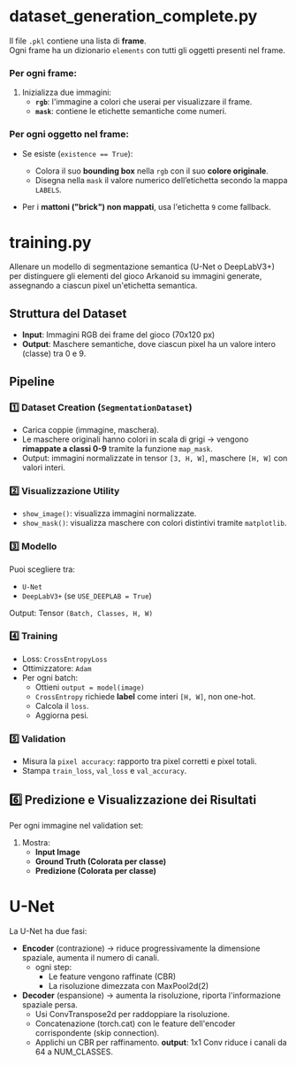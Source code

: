 # **dataset_generation_complete.py**

Il file `.pkl` contiene una lista di **frame**.  
Ogni frame ha un dizionario `elements` con tutti gli oggetti presenti nel frame.

### Per ogni frame:
1. Inizializza due immagini:
   - **`rgb`**: l'immagine a colori che userai per visualizzare il frame.
   - **`mask`**: contiene le etichette semantiche come numeri.

### Per ogni oggetto nel frame:
- Se esiste (`existence == True`):
  - Colora il suo **bounding box** nella `rgb` con il suo **colore originale**.
  - Disegna nella `mask` il valore numerico dell’etichetta secondo la mappa `LABELS`.

- Per i **mattoni ("brick") non mappati**, usa l'etichetta `9` come fallback.

# **training.py**
Allenare un modello di segmentazione semantica (U-Net o DeepLabV3+) per distinguere gli elementi del gioco Arkanoid su immagini generate, assegnando a ciascun pixel un'etichetta semantica.
## **Struttura del Dataset**
- **Input**: Immagini RGB dei frame del gioco (70x120 px)
- **Output**: Maschere semantiche, dove ciascun pixel ha un valore intero (classe) tra 0 e 9.
## **Pipeline**
### **1️⃣ Dataset Creation (`SegmentationDataset`)**
- Carica coppie (immagine, maschera).
- Le maschere originali hanno colori in scala di grigi → vengono **rimappate a classi 0-9** tramite la funzione `map_mask`.
- Output: immagini normalizzate in tensor `[3, H, W]`, maschere `[H, W]` con valori interi.
### **2️⃣ Visualizzazione Utility**
- `show_image()`: visualizza immagini normalizzate.
- `show_mask()`: visualizza maschere con colori distintivi tramite `matplotlib`.
### **3️⃣ Modello**
Puoi scegliere tra:
- `U-Net`
- `DeepLabV3+` (se `USE_DEEPLAB = True`)

Output: Tensor `(Batch, Classes, H, W)`
### **4️⃣ Training**
- Loss: `CrossEntropyLoss`
- Ottimizzatore: `Adam`
- Per ogni batch:
    - Ottieni `output = model(image)`
    - `CrossEntropy` richiede **label** come interi `[H, W]`, non one-hot.
    - Calcola il `loss`.
    - Aggiorna pesi.
### **5️⃣ Validation**
- Misura la `pixel accuracy`: rapporto tra pixel corretti e pixel totali.
- Stampa `train_loss`, `val_loss` e `val_accuracy`.
## **6️⃣ Predizione e Visualizzazione dei Risultati**
Per ogni immagine nel validation set:
1. Mostra:
    - **Input Image**
    - **Ground Truth (Colorata per classe)**
    - **Predizione (Colorata per classe)**

# **U-Net**
La U-Net ha due fasi:
- **Encoder** (contrazione) → riduce progressivamente la dimensione spaziale, aumenta il numero di canali.
  -  ogni step:
      - Le feature vengono raffinate (CBR)
      - La risoluzione dimezzata con MaxPool2d(2)
- **Decoder** (espansione) → aumenta la risoluzione, riporta l'informazione spaziale persa.
  - Usi ConvTranspose2d per raddoppiare la risoluzione.
  - Concatenazione (torch.cat) con le feature dell'encoder corrispondente (skip connection).
  - Applichi un CBR per raffinamento.
**output**: 1x1 Conv riduce i canali da 64 a NUM_CLASSES.